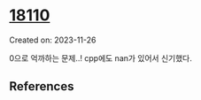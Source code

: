 # [18110](https://www.acmicpc.net/problem/18110)
Created on: 2023-11-26

0으로 억까하는 문제..!
cpp에도 nan가 있어서 신기했다.

## References


